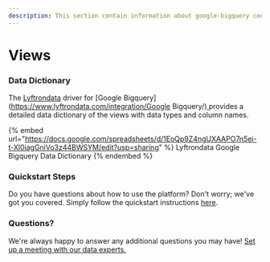 ```yaml
---
description: This section contain information about google-bigquery connector views information
---
```


# Views

### Data Dictionary

The [Lyftrondata](https://www.lyftrondata.com/) driver for [Google Bigquery](https://www.lyftrondata.com/integration/Google Bigquery/)[ ](https://www.lyftrondata.com/integration/google-bigquery/)provides a detailed data dictionary of the views with data types and column names.

{% embed url="https://docs.google.com/spreadsheets/d/1EoQp9Z4ngUXAAPO7n5ei-t-Xl0iagGniVo3z44BWSYM/edit?usp=sharing" %}
Lyftrondata Google Bigquery Data Dictionary
{% endembed %}

### Quickstart Steps

Do you have questions about how to use the platform? Don't worry; we've got you covered. Simply follow the quickstart instructions [here](../../../../quickstart-steps.md).

### Questions? <a href="#questions" id="questions"></a>

We're always happy to answer any additional questions you may have! [Set up a meeting with our data experts.](https://www.lyftrondata.com/book-a-meeting/)


